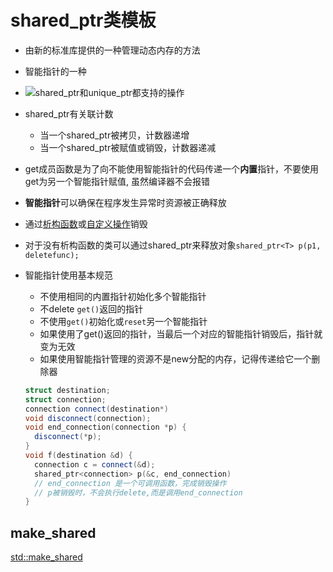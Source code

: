 # shared_ptr类模板

- 由新的标准库提供的一种管理动态内存的方法
- 智能指针的一种
- ![shared_ptr和unique_ptr都支持的操作](c++手册.md#shared_ptr和unique_ptr都支持的操作)
- shared_ptr有关联计数
  - 当一个shared_ptr被拷贝，计数器递增
  - 当一个shared_ptr被赋值或销毁，计数器递减
- get成员函数是为了向不能使用智能指针的代码传递一个**内置**指针，不要使用get为另一个智能指针赋值, 虽然编译器不会报错
- **智能指针**可以确保在程序发生异常时资源被正确释放
- 通过[析构函数](c++_Destructor.md)或[自定义操作](c++_可调用类型.md)销毁
- 对于没有析构函数的类可以通过shared_ptr来释放对象`shared_ptr<T> p(p1, deletefunc);`
- 智能指针使用基本规范
  - 不使用相同的内置指针初始化多个智能指针
  - 不delete `get()`返回的指针
  - 不使用`get()`初始化或`reset`另一个智能指针
  - 如果使用了get()返回的指针，当最后一个对应的智能指针销毁后，指针就变为无效
  - 如果使用智能指针管理的资源不是new分配的内存，记得传递给它一个删除器
  
  ```c++
  struct destination;
  struct connection;
  connection connect(destination*)
  void disconnect(connection);
  void end_connection(connection *p) {
    disconnect(*p);
  }
  void f(destination &d) {
    connection c = connect(&d);
    shared_ptr<connection> p(&c, end_connection)  
    // end_connection 是一个可调用函数，完成销毁操作
    // p被销毁时，不会执行delete,而是调用end_connection
  }
  ```
  
## make_shared  
  
[std::make_shared](std_make_shared.md)  

